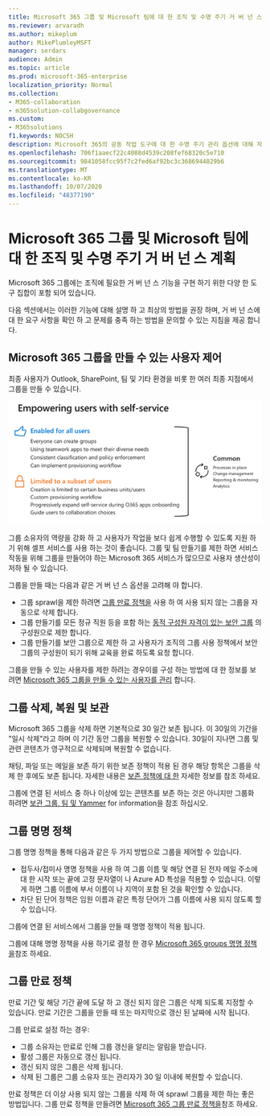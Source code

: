 ```yaml
---
title: Microsoft 365 그룹 및 Microsoft 팀에 대 한 조직 및 수명 주기 거 버 넌 스 계획
ms.reviewer: arvaradh
ms.author: mikeplum
author: MikePlumleyMSFT
manager: serdars
audience: Admin
ms.topic: article
ms.prod: microsoft-365-enterprise
localization_priority: Normal
ms.collection:
- M365-collaboration
- m365solution-collabgovernance
ms.custom:
- M365solutions
f1.keywords: NOCSH
description: Microsoft 365의 공동 작업 도구에 대 한 수명 주기 관리 옵션에 대해 자세히 알아봅니다.
ms.openlocfilehash: 706f1aaecf22c4088d4539c208fef68320c5e710
ms.sourcegitcommit: 9841058fcc95f7c2fed6af92bc3c3686944829b6
ms.translationtype: MT
ms.contentlocale: ko-KR
ms.lasthandoff: 10/07/2020
ms.locfileid: "48377190"
---
```

# <a name="plan-organization-and-lifecycle-governance-for-microsoft-365-groups-and-microsoft-teams"></a>Microsoft 365 그룹 및 Microsoft 팀에 대 한 조직 및 수명 주기 거 버 넌 스 계획

Microsoft 365 그룹에는 조직에 필요한 거 버 넌 스 기능을 구현 하기 위한 다양 한 도구 집합이 포함 되어 있습니다. 

다음 섹션에서는 이러한 기능에 대해 설명 하 고 최상의 방법을 권장 하며, 거 버 넌 스에 대 한 요구 사항을 확인 하 고 문제를 충족 하는 방법을 문의할 수 있는 지침을 제공 합니다.

## <a name="control-who-can-create-microsoft-365-groups"></a>Microsoft 365 그룹을 만들 수 있는 사용자 제어

최종 사용자가 Outlook, SharePoint, 팀 및 기타 환경을 비롯 한 여러 최종 지점에서 그룹을 만들 수 있습니다.

![이미지 desc](../media/04.png)

그룹 소유자의 역량을 강화 하 고 사용자가 작업을 보다 쉽게 수행할 수 있도록 지원 하기 위해 셀프 서비스를 사용 하는 것이 좋습니다. 그룹 및 팀 만들기를 제한 하면 서비스 작동을 위해 그룹을 만들어야 하는 Microsoft 365 서비스가 많으므로 사용자 생산성이 저하 될 수 있습니다.

그룹을 만들 때는 다음과 같은 거 버 넌 스 옵션을 고려해 야 합니다.

- 그룹 sprawl을 제한 하려면 [그룹 만료 정책을](microsoft-365-groups-expiration-policy.md) 사용 하 여 사용 되지 않는 그룹을 자동으로 삭제 합니다.
- 그룹 만들기를 모든 정규 직원 등을 포함 하는 [동적 구성원 자격이 있는 보안 그룹](https://docs.microsoft.com/azure/active-directory/users-groups-roles/groups-create-rule) 의 구성원으로 제한 합니다.
- 그룹 만들기를 보안 그룹으로 제한 하 고 사용자가 조직의 그룹 사용 정책에서 보안 그룹의 구성원이 되기 위해 교육을 완료 하도록 요청 합니다.

그룹을 만들 수 있는 사용자를 제한 하려는 경우이를 구성 하는 방법에 대 한 정보를 보려면 [Microsoft 365 그룹을 만들 수 있는 사용자를 관리](manage-creation-of-groups.md) 합니다.

## <a name="group-delete-restore-and-archiving"></a>그룹 삭제, 복원 및 보관

Microsoft 365 그룹을 삭제 하면 기본적으로 30 일간 보존 됩니다. 이 30일의 기간을 "일시 삭제"라고 하며 이 기간 동안 그룹을 복원할 수 있습니다. 30일이 지나면 그룹 및 관련 콘텐츠가 영구적으로 삭제되며 복원할 수 없습니다.

채팅, 파일 또는 메일을 보존 하기 위한 보존 정책이 적용 된 경우 해당 항목은 그룹을 삭제 한 후에도 보존 됩니다. 자세한 내용은 [보존 정책에 대 한](https://docs.microsoft.com/microsoft-365/compliance/retention-policies) 자세한 정보를 참조 하세요.

그룹에 연결 된 서비스 중 하나 이상에 있는 콘텐츠를 보존 하는 것은 아니지만 그룹화 하려면 [보관 그룹, 팀 및 Yammer](end-life-cycle-groups-teams-sites-yammer.md) for information을 참조 하십시오.

## <a name="group-naming-policy"></a>그룹 명명 정책

그룹 명명 정책을 통해 다음과 같은 두 가지 방법으로 그룹을 제어할 수 있습니다.

- 접두사/접미사 명명 정책을 사용 하 여 그룹 이름 및 해당 연결 된 전자 메일 주소에 대 한 시작 또는 끝에 고정 문자열이 나 Azure AD 특성을 적용할 수 있습니다. 이렇게 하면 그룹 이름에 부서 이름이 나 지역이 포함 된 것을 확인할 수 있습니다.
- 차단 된 단어 정책은 임원 이름과 같은 특정 단어가 그룹 이름에 사용 되지 않도록 할 수 있습니다.

그룹에 연결 된 서비스에서 그룹을 만들 때 명명 정책이 적용 됩니다.

그룹에 대해 명명 정책을 사용 하기로 결정 한 경우 [Microsoft 365 groups 명명 정책을](groups-naming-policy.md)참조 하세요.

## <a name="group-expiration-policy"></a>그룹 만료 정책

만료 기간 및 해당 기간 끝에 도달 하 고 갱신 되지 않은 그룹은 삭제 되도록 지정할 수 있습니다. 만료 기간은 그룹을 만들 때 또는 마지막으로 갱신 된 날짜에 시작 됩니다.

그룹 만료로 설정 하는 경우:
- 그룹 소유자는 만료로 인해 그룹 갱신을 알리는 알림을 받습니다.
- 활성 그룹은 자동으로 갱신 됩니다.
- 갱신 되지 않은 그룹은 삭제 됩니다.
- 삭제 된 그룹은 그룹 소유자 또는 관리자가 30 일 이내에 복원할 수 있습니다.

만료 정책은 더 이상 사용 되지 않는 그룹을 삭제 하 여 sprawl 그룹을 제한 하는 좋은 방법입니다. 그룹 만료 정책을 만들려면 [Microsoft 365 그룹 만료 정책을](microsoft-365-groups-expiration-policy.md)참조 하세요.
